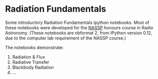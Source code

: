 Radiation Fundamentals
==================

Some introductory Radiation Fundamentals ipython notebooks. Most of these notebooks were developed for the [NASSP](http://www.star.ac.za) honours course in Radio Astronomy.
(These notebooks are nbformat 2, from IPython version 0.12, due to the computer lab requirement of the NASSP course.)

The notebooks demonstrate:

1. Radiation & Flux
2. Radiative Transfer
3. Blackbody Radiation
4. ...

